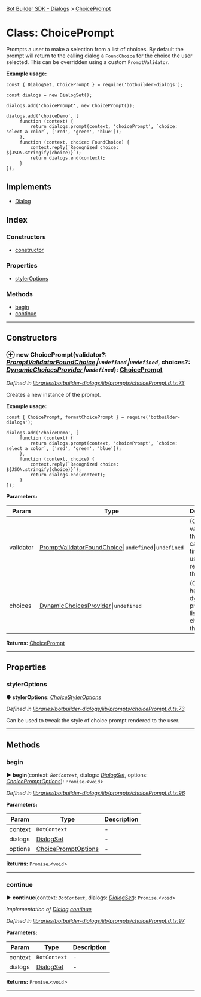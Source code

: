[Bot Builder SDK - Dialogs](../README.md) > [ChoicePrompt](../classes/botbuilder_dialogs.choiceprompt.md)



# Class: ChoicePrompt


Prompts a user to make a selection from a list of choices. By default the prompt will return to the calling dialog a `FoundChoice` for the choice the user selected. This can be overridden using a custom `PromptValidator`.

**Example usage:**

    const { DialogSet, ChoicePrompt } = require('botbuilder-dialogs');

    const dialogs = new DialogSet();

    dialogs.add('choicePrompt', new ChoicePrompt());

    dialogs.add('choiceDemo', [
         function (context) {
             return dialogs.prompt(context, 'choicePrompt', `choice: select a color`, ['red', 'green', 'blue']);
         },
         function (context, choice: FoundChoice) {
             context.reply(`Recognized choice: ${JSON.stringify(choice)}`);
             return dialogs.end(context);
         }
    ]);

## Implements

* [Dialog](../interfaces/botbuilder_dialogs.dialog.md)

## Index

### Constructors

* [constructor](botbuilder_dialogs.choiceprompt.md#constructor)


### Properties

* [stylerOptions](botbuilder_dialogs.choiceprompt.md#styleroptions)


### Methods

* [begin](botbuilder_dialogs.choiceprompt.md#begin)
* [continue](botbuilder_dialogs.choiceprompt.md#continue)



---
## Constructors
<a id="constructor"></a>


### ⊕ **new ChoicePrompt**(validator?: *[PromptValidator](../#promptvalidator)[FoundChoice]()⎮`undefined`⎮`undefined`*, choices?: *[DynamicChoicesProvider](../#dynamicchoicesprovider)⎮`undefined`*): [ChoicePrompt](botbuilder_dialogs.choiceprompt.md)


*Defined in [libraries/botbuilder-dialogs/lib/prompts/choicePrompt.d.ts:73](https://github.com/Microsoft/botbuilder-js/blob/4638a56/libraries/botbuilder-dialogs/lib/prompts/choicePrompt.d.ts#L73)*



Creates a new instance of the prompt.

**Example usage:**

    const { ChoicePrompt, formatChoicePrompt } = require('botbuilder-dialogs');

    dialogs.add('choiceDemo', [
         function (context) {
             return dialogs.prompt(context, 'choicePrompt', `choice: select a color`, ['red', 'green', 'blue']);
         },
         function (context, choice) {
             context.reply(`Recognized choice: ${JSON.stringify(choice)}`);
             return dialogs.end(context);
         }
    ]);


**Parameters:**

| Param | Type | Description |
| ------ | ------ | ------ |
| validator | [PromptValidator](../#promptvalidator)[FoundChoice]()⎮`undefined`⎮`undefined`   |  (Optional) validator that will be called each time the user responds to the prompt. |
| choices | [DynamicChoicesProvider](../#dynamicchoicesprovider)⎮`undefined`   |  (Optional) handler to dynamically provide the list of choices for the prompt/ |





**Returns:** [ChoicePrompt](botbuilder_dialogs.choiceprompt.md)

---


## Properties
<a id="styleroptions"></a>

###  stylerOptions

**●  stylerOptions**:  *[ChoiceStylerOptions]()* 

*Defined in [libraries/botbuilder-dialogs/lib/prompts/choicePrompt.d.ts:73](https://github.com/Microsoft/botbuilder-js/blob/4638a56/libraries/botbuilder-dialogs/lib/prompts/choicePrompt.d.ts#L73)*



Can be used to tweak the style of choice prompt rendered to the user.




___


## Methods
<a id="begin"></a>

###  begin

► **begin**(context: *`BotContext`*, dialogs: *[DialogSet](botbuilder_dialogs.dialogset.md)*, options: *[ChoicePromptOptions](../interfaces/botbuilder_dialogs.choicepromptoptions.md)*): `Promise`.<`void`>



*Defined in [libraries/botbuilder-dialogs/lib/prompts/choicePrompt.d.ts:96](https://github.com/Microsoft/botbuilder-js/blob/4638a56/libraries/botbuilder-dialogs/lib/prompts/choicePrompt.d.ts#L96)*



**Parameters:**

| Param | Type | Description |
| ------ | ------ | ------ |
| context | `BotContext`   |  - |
| dialogs | [DialogSet](botbuilder_dialogs.dialogset.md)   |  - |
| options | [ChoicePromptOptions](../interfaces/botbuilder_dialogs.choicepromptoptions.md)   |  - |





**Returns:** `Promise`.<`void`>





___

<a id="continue"></a>

###  continue

► **continue**(context: *`BotContext`*, dialogs: *[DialogSet](botbuilder_dialogs.dialogset.md)*): `Promise`.<`void`>



*Implementation of [Dialog](../interfaces/botbuilder_dialogs.dialog.md).[continue](../interfaces/botbuilder_dialogs.dialog.md#continue)*

*Defined in [libraries/botbuilder-dialogs/lib/prompts/choicePrompt.d.ts:97](https://github.com/Microsoft/botbuilder-js/blob/4638a56/libraries/botbuilder-dialogs/lib/prompts/choicePrompt.d.ts#L97)*



**Parameters:**

| Param | Type | Description |
| ------ | ------ | ------ |
| context | `BotContext`   |  - |
| dialogs | [DialogSet](botbuilder_dialogs.dialogset.md)   |  - |





**Returns:** `Promise`.<`void`>





___


